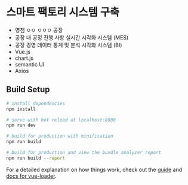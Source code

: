 # 스마트 팩토리 시스템 구축
- 영천 ㅇㅇ ㅇㅇㅇ 공장
- 공장 내 공정 진행 사항 실시간 시각화 시스템 (MES)
- 공장 경영 데이터 통계 및 분석 시각화 시스템 (BI)
- Vue.js
- chart.js
- semantic UI
- Axios
> 

## Build Setup

``` bash
# install dependencies
npm install

# serve with hot reload at localhost:8080
npm run dev

# build for production with minification
npm run build

# build for production and view the bundle analyzer report
npm run build --report
```

For a detailed explanation on how things work, check out the [guide](http://vuejs-templates.github.io/webpack/) and [docs for vue-loader](http://vuejs.github.io/vue-loader).
